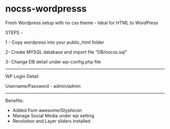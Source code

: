 # nocss-wordpresss

Fresh Wordpress setup with no css theme - Ideal for HTML to WordPress


STEPS - 

1 - Copy wordpress into your public_html folder

2- Create MYSQL database and import file "DB/nocss.sql"

3- Change DB detail under wp-config.php file

___________________

WP Login Detail

Username/Password - admin/admin

___________________

Benefits:

* Added Font-awesome/Glyphicon
* Manage Social Media under wp setting
* Revolution and Layer sliders installed

